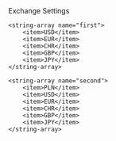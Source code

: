 <resources>
    <string name="app_name">Exchange</string>
    <string name="action_settings">Settings</string>

    <string-array name="first">
        <item>USD</item>
        <item>EUR</item>
        <item>CHR</item>
        <item>GBP</item>
        <item>JPY</item>
    </string-array>

    <string-array name="second">
        <item>PLN</item>
        <item>USD</item>
        <item>EUR</item>
        <item>CHR</item>
        <item>GBP</item>
        <item>JPY</item>
    </string-array>

</resources>
